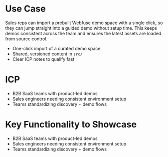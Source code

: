 # Use Case
Sales reps can import a prebuilt Webfuse demo space with a single click, so they can jump straight into a guided demo without setup time. This keeps demos consistent across the team and ensures the latest assets are loaded from source control.

- One-click import of a curated demo space
- Shared, versioned content in `src/`
- Clear ICP notes to qualify fast

# ICP
- B2B SaaS teams with product-led demos
- Sales engineers needing consistent environment setup
- Teams standardizing discovery + demo flows

# Key Functionality to Showcase
- B2B SaaS teams with product-led demos
- Sales engineers needing consistent environment setup
- Teams standardizing discovery + demo flows

